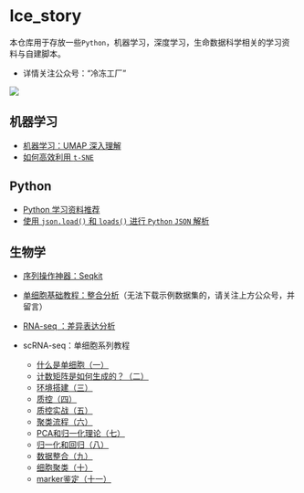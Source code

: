 # Ice_story
本仓库用于存放一些`Python`，机器学习，深度学习，生命数据科学相关的学习资料与自建脚本。

- 详情关注公众号：“冷冻工厂”

![](https://swindler-typora.oss-cn-chengdu.aliyuncs.com/typora_imgs/image-20221112155559803.png)



## 机器学习

- [机器学习：UMAP 深入理解](https://github.com/Jwindler/Ice_story/blob/main/src/machine_learning/UMAP.md)
- [如何高效利用 `t-SNE`](https://github.com/Jwindler/Ice_story/blob/main/src/machine_learning/tSNE.md)



## Python

- [Python 学习资料推荐](https://github.com/Jwindler/Ice_story/blob/main/src/python/python.md)
- [使用 `json.load()` 和 `loads()` 进行 `Python` `JSON` 解析](https://github.com/Jwindler/Ice_story/blob/main/src/python/json_load_loads.md)



## 生物学

- [序列操作神器：Seqkit](https://github.com/Jwindler/Ice_story/blob/main/src/biology/Seqkit.md)

- [单细胞基础教程：整合分析](https://github.com/Jwindler/Ice_story/blob/main/src/biology/scRNA-seq_Integrate.md)（无法下载示例数据集的，请关注上方公众号，并留言）

- [RNA-seq ：差异表达分析](https://github.com/Jwindler/Ice_story/blob/main/src/biology/RNA-seq_workflow.md)

- scRNA-seq：单细胞系列教程
  - [什么是单细胞（一）](https://github.com/Jwindler/Ice_story/blob/main/src/biology/scRNA-seq/01.md)
  - [计数矩阵是如何生成的？（二）](https://github.com/Jwindler/Ice_story/blob/main/src/biology/scRNA-seq/02.md)
  - [环境搭建（三）](https://github.com/Jwindler/Ice_story/blob/main/src/biology/scRNA-seq/03.md)
  - [质控（四）](https://github.com/Jwindler/Ice_story/blob/main/src/biology/scRNA-seq/04.md)
  - [质控实战（五）](https://github.com/Jwindler/Ice_story/blob/main/src/biology/scRNA-seq/05.md)
  - [聚类流程（六）](https://github.com/Jwindler/Ice_story/blob/main/src/biology/scRNA-seq/06.md)
  - [PCA和归一化理论（七）](https://github.com/Jwindler/Ice_story/blob/main/src/biology/scRNA-seq/07.md)
  - [归一化和回归（八）](https://github.com/Jwindler/Ice_story/blob/main/src/biology/scRNA-seq/08.md)
  - [数据整合（九）](https://github.com/Jwindler/Ice_story/blob/main/src/biology/scRNA-seq/09.md)
  - [细胞聚类（十）](https://github.com/Jwindler/Ice_story/blob/main/src/biology/scRNA-seq/10.md)
  - [marker鉴定（十一）](https://github.com/Jwindler/Ice_story/blob/main/src/biology/scRNA-seq/11.md)
